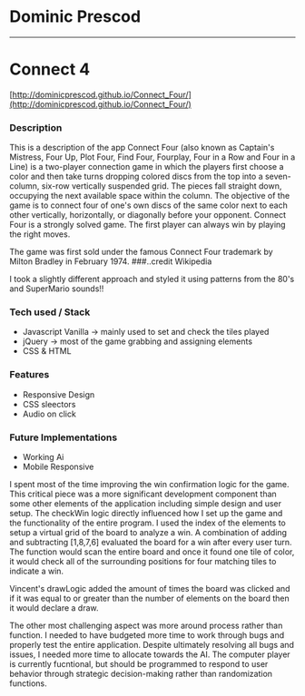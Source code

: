 # Dominic Prescod 

-----
# Connect 4

[http://dominicprescod.github.io/Connect_Four/](http://dominicprescod.github.io/Connect_Four/)

### Description
This is a description of the app
Connect Four (also known as Captain's Mistress, Four Up, Plot Four, Find Four, Fourplay, Four in a Row and Four in a Line) is a two-player connection game in which the players first choose a color and then take turns dropping colored discs from the top into a seven-column, six-row vertically suspended grid. The pieces fall straight down, occupying the next available space within the column. The objective of the game is to connect four of one's own discs of the same color next to each other vertically, horizontally, or diagonally before your opponent. Connect Four is a strongly solved game. The first player can always win by playing the right moves.

The game was first sold under the famous Connect Four trademark by Milton Bradley in February 1974.
###..credit Wikipedia

I took a slightly different approach and styled it using patterns from the 80's and SuperMario sounds!!


### Tech used / Stack
- Javascript Vanilla -> mainly used to set and check the tiles played
- jQuery -> most of the game grabbing and assigning elements
- CSS & HTML

### Features
- Responsive Design
- CSS sleectors
- Audio on click

### Future Implementations
- Working Ai
- Mobile Responsive


I spent most of the time improving the win confirmation logic for the game. This critical piece was a more significant development component than some other elements of the application including simple design and user setup. The checkWin logic directly influenced how I set up the game and the functionality of the entire program. I used the index of the elements to setup a virtual grid of the board to analyze a win. A combination of adding and subtracting [1,8,7,6] evaluated the board for a win after every user turn. The function would scan the entire board and once it found one tile of color, it would check all of the surrounding positions for four matching tiles to indicate a win. 

Vincent's drawLogic added the amount of times the board was clicked and if it was equal to or greater than the number of elements on the board then it would declare a draw.

The other most challenging aspect was more around process rather than function. I needed to have budgeted more time to work through bugs and properly test the entire application. Despite ultimately resolving all bugs and issues, I needed more time to allocate towards the AI. The computer player is currently fucntional, but should be programmed to respond to user behavior through strategic decision-making rather than randomization functions.
